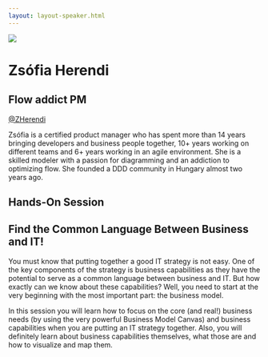 ```yaml
---
layout: layout-speaker.html
---
```

<div class="container section featured-speaker">
  <div class="row">
    <div class="col-xs-12 col-sm-2 img-container">
      <img class="speaker-page-img" src="../img/speakers/Zsófia-Herendi-ON.png">
    </div>
    <div class="col-xs-12 col-sm-10 copy-container">
        <h1 class="speaker-header">Zsófia Herendi</h1>
        <h2 class="speaker-subtitle">Flow addict PM</h2>
        <p class="copy"><a class="speaker-handle" href="https://twitter.com/ZHerendi" target="_blank">@ZHerendi</a></p>
        <p class="copy">Zsófia is a certified product manager who has spent more than 14 years bringing developers and business people together, 10+ years working on different teams and 6+ years working in an agile environment. She is a skilled modeler with a passion for diagramming and an addiction to optimizing flow. She founded a DDD community in Hungary almost two years ago.</p>
        <h2 class="speaker-subheader">Hands-On Session</h2>
        <h2 class="speaker-subheader gold">Find the Common Language Between Business and IT!</h2>
        <p class="copy">You must know that putting together a good IT strategy is not easy. One of the key components of the strategy is business capabilities as they have the potential to serve as a common language between business and IT. But how exactly can we know about these capabilities? Well, you need to start at the very beginning with the most important part: the business model.
        <p class="copy">In this session you will learn how to focus on the core (and real!) business needs (by using the very powerful Business Model Canvas) and business capabilities when you are putting an IT strategy together. Also, you will definitely learn about business capabilities themselves, what those are and how to visualize and map them.</p>
    </div>
  </div>
</div>